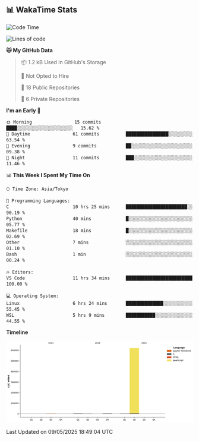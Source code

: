 ## 📊 WakaTime Stats

<!--START_SECTION:waka-->
![Code Time](http://img.shields.io/badge/Code%20Time-73%20hrs%208%20mins-blue)

![Lines of code](https://img.shields.io/badge/From%20Hello%20World%20I%27ve%20Written-625.7%20thousand%20lines%20of%20code-blue)

**🐱 My GitHub Data** 

> 📦 1.2 kB Used in GitHub's Storage 
 > 
> 🚫 Not Opted to Hire
 > 
> 📜 18 Public Repositories 
 > 
> 🔑 6 Private Repositories 
 > 
**I'm an Early 🐤** 

```text
🌞 Morning                15 commits          ████░░░░░░░░░░░░░░░░░░░░░   15.62 % 
🌆 Daytime                61 commits          ████████████████░░░░░░░░░   63.54 % 
🌃 Evening                9 commits           ██░░░░░░░░░░░░░░░░░░░░░░░   09.38 % 
🌙 Night                  11 commits          ███░░░░░░░░░░░░░░░░░░░░░░   11.46 % 
```


📊 **This Week I Spent My Time On** 

```text
🕑︎ Time Zone: Asia/Tokyo

💬 Programming Languages: 
C                        10 hrs 25 mins      ███████████████████████░░   90.19 % 
Python                   40 mins             █░░░░░░░░░░░░░░░░░░░░░░░░   05.77 % 
Makefile                 18 mins             █░░░░░░░░░░░░░░░░░░░░░░░░   02.69 % 
Other                    7 mins              ░░░░░░░░░░░░░░░░░░░░░░░░░   01.10 % 
Bash                     1 min               ░░░░░░░░░░░░░░░░░░░░░░░░░   00.24 % 

🔥 Editors: 
VS Code                  11 hrs 34 mins      █████████████████████████   100.00 % 

💻 Operating System: 
Linux                    6 hrs 24 mins       ██████████████░░░░░░░░░░░   55.45 % 
WSL                      5 hrs 9 mins        ███████████░░░░░░░░░░░░░░   44.55 % 
```

**Timeline**

![Lines of Code chart](https://raw.githubusercontent.com/Hen00af/Hen00af/main/assets/bar_graph.png)


 Last Updated on 09/05/2025 18:49:04 UTC
<!--END_SECTION:waka-->
